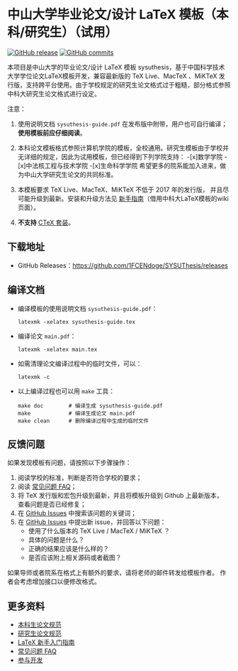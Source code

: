 # 中山大学毕业论文/设计 LaTeX 模板（本科/研究生）（试用）

[![GitHub release](https://img.shields.io/github/release/1FCENdoge/SYSUThesis/all.svg)](https://github.com/1FCENdoge/SYSUThesis/releases/latest)
[![GitHub commits](https://img.shields.io/github/commits-since/1FCENdoge/SYSUThesis/latest.svg)](https://github.com/1FCENdoge/SYSUThesis/commits/main/)

本项目是中山大学的毕业论文/设计 LaTeX 模板 sysuthesis，基于中国科学技术大学学位论文LaTeX模板开发，兼容最新版的 TeX Live、MacTeX 、MiKTeX 发行版，支持跨平台使用。由于学校规定的研究生论文格式过于粗糙，部分格式参照中科大研究生论文格式进行设定。

注意：

1. 使用说明文档 `sysuthesis-guide.pdf` 在发布版中附带，用户也可自行编译；**使用模板前应仔细阅读**。

2. 本科论文模板格式参照计算机学院的模板，全校通用。研究生模板由于学校并无详细的规定，因此为试用模板，但已经得到下列学院支持：
   -[x]数学学院
   -[x]中法核工程与技术学院
   -[x]生命科学学院
   希望更多的院系能加入进来，做为中山大学研究生论文的共同标准。

3. 本模板要求 TeX Live、MacTeX、MiKTeX 不低于 2017 年的发行版，
并且尽可能升级到最新。安装和升级方法见
[新手指南](https://github.com/ustctug/ustcthesis/wiki/新手指南)（借用中科大LaTeX模板的wiki页面）。

4. **不支持** [CTeX 套装](https://github.com/ustctug/ustcthesis/wiki/常见问题#3-模板支持用-ctex-套装编译吗)。


## 下载地址

- GitHub Releases：<https://github.com/1FCENdoge/SYSUThesis/releases>

## 编译文档

- 编译模板的使用说明文档 `sysuthesis-guide.pdf`：
   ```
   latexmk -xelatex sysuthesis-guide.tex
   ```
- 编译论文 `main.pdf`：
   ```
   latexmk -xelatex main.tex
   ```
- 如需清理论文编译过程中的临时文件，可以：
   ```
   latexmk -c
   ```

- 以上编译过程也可以用 `make` 工具：
   ```
   make doc        # 编译生成 sysuthesis-guide.pdf
   make            # 编译生成论文 main.pdf
   make clean      # 删除编译过程中生成的临时文件
   ```

## 反馈问题

如果发现模板有问题，请按照以下步骤操作：

1. 阅读学校的标准，判断是否符合学校的要求；
2. 阅读 [常见问题 FAQ](https://github.com/ustctug/ustcthesis/wiki/常见问题)；
3. 将 TeX 发行版和宏包升级到最新，并且将模板升级到 Github 上最新版本，
查看问题是否已经修复；
4. 在 [GitHub Issues](https://github.com/ustctug/ustcthesis/issues)
中搜索该问题的关键词；
5. 在 [GitHub Issues](https://github.com/1FCENdoge/SYSUThesis/issues)
中提出新 issue，并回答以下问题：
    - 使用了什么版本的 TeX Live / MacTeX / MiKTeX ？
    - 具体的问题是什么？
    - 正确的结果应该是什么样的？
    - 是否应该附上相关源码或者截图？

如果导师或者院系在格式上有额外的要求，请将老师的邮件转发给模板作者。
作者会考虑增加接口以便修改格式。


## 更多资料

- [本科生论文规范](https://lingnan.sysu.edu.cn/undergraduateprogram/node/753)
- [研究生论文规范](https://graduate.sysu.edu.cn/sites/default/files/2019-04/%E4%B8%AD%E5%B1%B1%E5%A4%A7%E5%AD%A6%E7%A0%94%E7%A9%B6%E7%94%9F%E5%AD%A6%E4%BD%8D%E8%AE%BA%E6%96%87%E6%A0%BC%E5%BC%8F%E8%A6%81%E6%B1%82.pdf)
- [LaTeX 新手入门指南](https://github.com/ustctug/ustcthesis/wiki/新手指南)
- [常见问题 FAQ](https://github.com/ustctug/ustcthesis/wiki/常见问题)
- [参与开发](https://github.com/ustctug/ustcthesis/wiki/参与开发)
